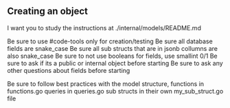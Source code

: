 
## Creating an object
I want you to study the instructions at ./internal/models/README.md

Be sure to use #code-tools only for creation/testing
Be sure all database fields are snake_case
Be sure all sub structs that are in jsonb collumns are also snake_case
Be sure to not use booleans for fields, use smallint 0/1 
Be sure to ask if its a public or internal object before starting
Be sure to ask any other questions about fields before starting

Be sure to follow best practices with the model structure, 
functions in functions.go
queries in queries.go
sub structs in their own my_sub_struct.go file



